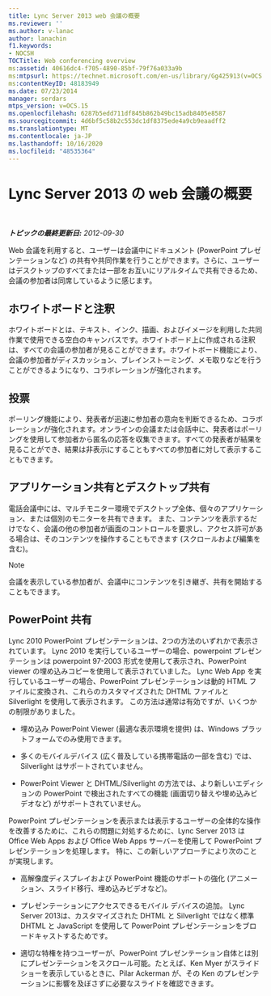 ```yaml
---
title: Lync Server 2013 web 会議の概要
ms.reviewer: ''
ms.author: v-lanac
author: lanachin
f1.keywords:
- NOCSH
TOCTitle: Web conferencing overview
ms:assetid: 40616dc4-f705-4890-85bf-79f76a033a9b
ms:mtpsurl: https://technet.microsoft.com/en-us/library/Gg425913(v=OCS.15)
ms:contentKeyID: 48183949
ms.date: 07/23/2014
manager: serdars
mtps_version: v=OCS.15
ms.openlocfilehash: 6287b5edd711df845b862b49bc15adb8405e8587
ms.sourcegitcommit: 4d6bf5c58b2c553dc1df8375ede4a9cb9eaadff2
ms.translationtype: MT
ms.contentlocale: ja-JP
ms.lasthandoff: 10/16/2020
ms.locfileid: "48535364"
---
```

# <a name="overview-of-web-conferencing-in-lync-server-2013"></a>Lync Server 2013 の web 会議の概要

<div data-xmlns="http://www.w3.org/1999/xhtml">

<div class="topic" data-xmlns="http://www.w3.org/1999/xhtml" data-msxsl="urn:schemas-microsoft-com:xslt" data-cs="https://msdn.microsoft.com/">

<div data-asp="https://msdn2.microsoft.com/asp">



</div>

<div id="mainSection">

<div id="mainBody">

<span> </span>

_**トピックの最終更新日:** 2012-09-30_

Web 会議を利用すると、ユーザーは会議中にドキュメント (PowerPoint プレゼンテーションなど) の共有や共同作業を行うことができます。さらに、ユーザーはデスクトップのすべてまたは一部をお互いにリアルタイムで共有できるため、会議の参加者は同席しているように感じます。

<div>

## <a name="whiteboard-and-annotations"></a>ホワイトボードと注釈

ホワイトボードとは、テキスト、インク、描画、およびイメージを利用した共同作業で使用できる空白のキャンバスです。ホワイトボード上に作成される注釈は、すべての会議の参加者が見ることができます。ホワイトボード機能により、会議の参加者がディスカッション、ブレインストーミング、メモ取りなどを行うことができるようになり、コラボレーションが強化されます。

</div>

<div>

## <a name="polling"></a>投票

ポーリング機能により、発表者が迅速に参加者の意向を判断できるため、コラボレーションが強化されます。オンラインの会議または会話中に、発表者はポーリングを使用して参加者から匿名の応答を収集できます。すべての発表者が結果を見ることができ、結果は非表示にすることもすべての参加者に対して表示することもできます。

</div>

<div>

## <a name="application-sharing-and-desktop-sharing"></a>アプリケーション共有とデスクトップ共有

電話会議中には、マルチモニター環境でデスクトップ全体、個々のアプリケーション、または個別のモニターを共有できます。 また、コンテンツを表示するだけでなく、会議の他の参加者が画面のコントロールを要求し、アクセス許可がある場合は、そのコンテンツを操作することもできます (スクロールおよび編集を含む)。

<div>


> [!NOTE]  
> 会議を表示している参加者が、会議中にコンテンツを引き継ぎ、共有を開始することもできます。



</div>

</div>

<div>

## <a name="powerpoint-sharing"></a>PowerPoint 共有

Lync 2010 PowerPoint プレゼンテーションは、2つの方法のいずれかで表示されています。 Lync 2010 を実行しているユーザーの場合、powerpoint プレゼンテーションは powerpoint 97-2003 形式を使用して表示され、PowerPoint viewer の埋め込みコピーを使用して表示されていました。 Lync Web App を実行しているユーザーの場合、PowerPoint プレゼンテーションは動的 HTML ファイルに変換され、これらのカスタマイズされた DHTML ファイルと Silverlight を使用して表示されます。 この方法は通常は有効ですが、いくつかの制限がありました。

  - 埋め込み PowerPoint Viewer (最適な表示環境を提供) は、Windows プラットフォームでのみ使用できます。

  - 多くのモバイルデバイス (広く普及している携帯電話の一部を含む) では、Silverlight はサポートされていません。

  - PowerPoint Viewer と DHTML/Silverlight の方法では、より新しいエディションの PowerPoint で検出されたすべての機能 (画面切り替えや埋め込みビデオなど) がサポートされていません。

PowerPoint プレゼンテーションを表示または表示するユーザーの全体的な操作を改善するために、これらの問題に対処するために、Lync Server 2013 は Office Web Apps および Office Web Apps サーバーを使用して PowerPoint プレゼンテーションを処理します。 特に、この新しいアプローチにより次のことが実現します。

  - 高解像度ディスプレイおよび PowerPoint 機能のサポートの強化 (アニメーション、スライド移行、埋め込みビデオなど)。

  - プレゼンテーションにアクセスできるモバイル デバイスの追加。 Lync Server 2013は、カスタマイズされた DHTML と Silverlight ではなく標準 DHTML と JavaScript を使用して PowerPoint プレゼンテーションをブロードキャストするためです。

  - 適切な特権を持つユーザーが、PowerPoint プレゼンテーション自体とは別にプレゼンテーションをスクロール可能。たとえば、Ken Myer がスライド ショーを表示しているときに、Pilar Ackerman が、その Ken のプレゼンテーションに影響を及ぼさずに必要なスライドを確認できます。

</div>

</div>

<span> </span>

</div>

</div>

</div>

